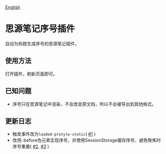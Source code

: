 [English](https://github.com/dale0525/siyuan-auto-seq-number//blob/main/README.md)

# 思源笔记序号插件
自动为标题生成序号的思源笔记插件。

## 使用方法
打开插件，刷新页面即可。

## 已知问题
- 序号只在思源笔记中渲染，不会改变原文档，所以不会被导出到其他格式。

## 更新日志
- 触发事件改为`loaded-protyle-static`( [#1](https://github.com/dale0525/siyuan-auto-seq-number/issues/1) )
- 改用::before伪元素实现序号，并使用SessionStorage缓存序号，避免聚焦时序号重置( [#2](https://github.com/dale0525/siyuan-auto-seq-number/issues/2), [#3](https://github.com/dale0525/siyuan-auto-seq-number/issues/3) )